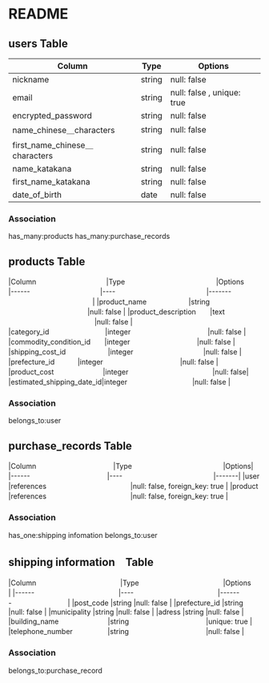 # README

## users Table

| Column             | Type                | Options                   |
|--------------------|---------------------|---------------------------|
| nickname           | string              | null: false |
| email　　　　　　　　 | string              | null: false , unique: true|
| encrypted_password    | string              | null: false               |
| name_chinese＿characters|string        | null: false         　　　 |
|first_name_chinese＿characters|string        |null: false|
| name_katakana　　  | string                | null: false               |
|first_name_katakana|string                  |null: false |
| date_of_birth　　　　| date              | null: false |


### Association
has_many:products
has_many:purchase_records

## products Table

 
|Column　　　　　　　　　　|Type　　　　　　　　　　　　　|Options　　　　　　　　　　　　
|------　　　　　　　　　　|----　　　　　　　　　　　　　|------- 　　　　　　　　　　　　|
|product_name　　　　　　|string 　　　　　　　　　　　  |null: false |
|product_description　　|text 　　　　　　　　　　　　  |null: false |
|category_id　　　　　　　　|integer　　　　　　　　　　　|null: false |
|commodity_condition_id　　|integer 　　　　　　　　　 |null: false |
|shipping_cost_id　　　　　　|integer　　　　　　　　　　|null: false |
|prefecture_id　　　      |integer　　　　　　　　　　　|null: false |
|product_cost　　　　　　　|integer　　　　　　　　　　　　|null: false|
|estimated_shipping_date_id|integer　　　　　　　　　 |null: false |

### Association
belongs_to:user


## purchase_records Table
|Column　　　　　　　　　　　|Type　　　　　　　　　　　　　|Options|
|------　　　　　　　　　　　|----　　　　　　　　　　　　　|-------|
|user　　　　　　　　　      |references　　　　　　　　　　　　|null: false, foreign_key: true |
|product　　　             |references　　　　　　　　　　　　|null: false, foreign_key: true |
### Association
has_one:shipping infomation
belongs_to:user

## shipping information　Table
|Column　　　　　　　　　　　　|Type　　　　　　　　　　　　|Options　　　　　　　　|
|------　　　　　　　　　　　　|----　　　　　　　　　　　　|-------　　　　　　　　|
|post_code                 |string                  |null: false |
|prefecture_id               |string                  |null: false |
|municipality              |string                  |null: false |
|adress                    |string                  |null: false |
|building_name　　　　　　　|string　　　　　　　　　　　|unique: true |
|telephone_number　　　　　|string　　　　　　　　　　　|null: false |
### Association
belongs_to:purchase_record





